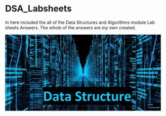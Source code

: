 # DSA_Labsheets
In here included the all of the Data Structures and Algorithms module Lab sheets Answers. The whole of the answers are my own created.

<img src="1_lGUL34nZvS3gXv4LNAKG3Q.jpeg"> </a>
